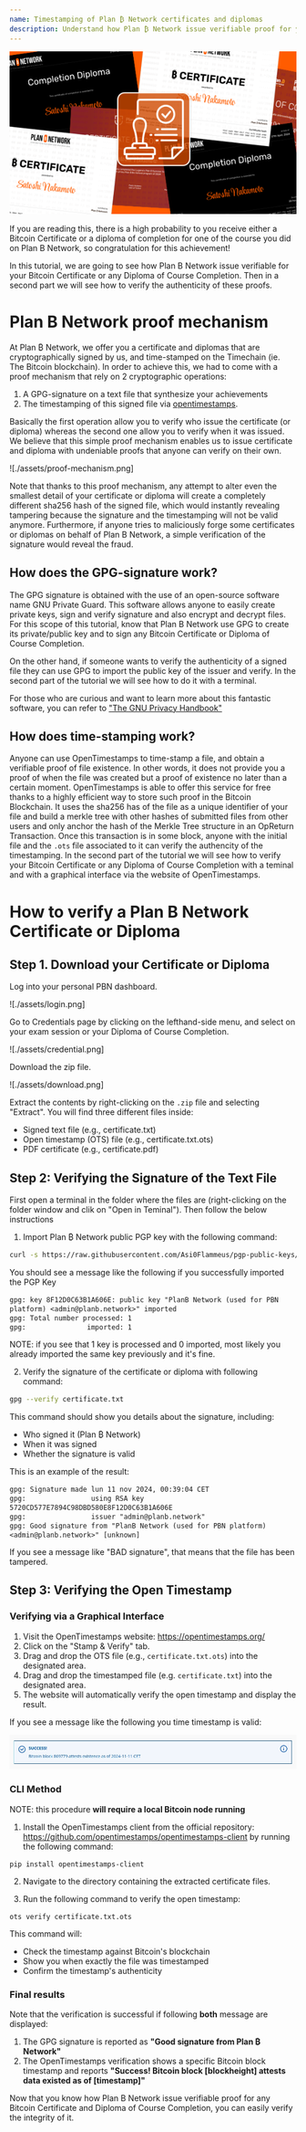 ```yaml
---
name: Timestamping of Plan ₿ Network certificates and diplomas
description: Understand how Plan ₿ Network issue verifiable proof for your certificate and diplomas
---
```


![cover](assets/cover.webp)

If you are reading this, there is a high probability to you receive either a Bitcoin Certificate or a diploma of completion for one of the course you did on Plan B Network, so congratulation for this achievement!

In this tutorial, we are going to see how Plan B Network issue verifiable for
your Bitcoin Certificate or any Diploma of Course Completion. Then in a second part we will see how to verify the authenticity of these proofs.

# Plan B Network proof mechanism

At Plan ₿ Network, we offer you a certificate and diplomas that are cryptographically signed by us, and time-stamped on the Timechain (ie. The Bitcoin blockchain). In order to achieve this, we had to come with a proof mechanism that rely on 2 cryptographic operations:

1. A GPG-signature on a text file that synthesize your achievements
2. The timestamping of this signed file via [opentimestamps](https://opentimestamps.org/).

Basically the first operation allow you to verify who issue the certificate (or diploma) whereas the second one allow you to verify when it was issued.
We believe that this simple proof mechanism enables us to issue certificate and diploma with undeniable proofs that anyone can verify on their own.

![./assets/proof-mechanism.png]

Note that thanks to this proof mechanism, any attempt to alter even the smallest detail of your certificate or diploma will create a completely different sha256 hash of the signed file, which would instantly revealing tampering because the signature and the timestamping will not be valid anymore. Furthermore, if anyone tries to maliciously forge some certificates or diplomas on behalf of Plan B Network, a simple verification of the signature would reveal the fraud.

## How does the GPG-signature work?

The GPG signature is obtained with the use of an open-source software name GNU Private Guard. This software allows anyone to easily create private keys, sign and verify signature and also encrypt and decrypt files. For this scope of this tutorial, know that Plan B Network use GPG to create its private/public key and to sign any Bitcoin Certificate or Diploma of Course Completion.

On the other hand, if someone wants to verify the authenticity of a signed file they can use GPG to import the public key of the issuer and verify. In the second part of the tutorial we will see how to do it with a terminal.

For those who are curious and want to learn more about this fantastic software, you can refer to ["The GNU Privacy Handbook"](https://www.gnupg.org/gph/en/manual/x135.html)

## How does time-stamping work?

Anyone can use OpenTimestamps to time-stamp a file, and obtain a verifiable proof of file existence. In other words, it does not provide you a proof of when the file was created but a proof of existence no later than a certain moment.
OpenTimestamps is able to offer this service for free thanks to a highly efficient way to store such proof in the Bitcoin Blockchain. It uses the sha256 has of the file as a unique identifier of your file and build a merkle tree with other hashes of submitted files from other users and only anchor the hash of the Merkle Tree structure in an OpReturn Transaction.
Once this transaction is in some block, anyone with the initial file and the `.ots` file associated to it can verify the authencity of the timestamping. In the second part of the tutorial we will see how to verify your Bitcoin Certificate or any Diploma of Course Completion with a teminal and with a graphical interface via the website of OpenTimestamps.

# How to verify a Plan B Network Certificate or Diploma

## Step 1. Download your Certificate or Diploma

Log into your personal PBN dashboard.

![./assets/login.png]

Go to Credentials page by clicking on the lefthand-side menu, and select on your exam session or your Diploma of Course Completion.

![./assets/credential.png]

Download the zip file.

![./assets/download.png]

Extract the contents by right-clicking on the `.zip` file and selecting "Extract". You will find three different files inside:

- Signed text file (e.g., certificate.txt)
- Open timestamp (OTS) file (e.g., certificate.txt.ots)
- PDF certificate (e.g., certificate.pdf)

## Step 2: Verifying the Signature of the Text File

First open a terminal in the folder where the files are (right-clicking on the folder window and clik on "Open in Teminal"). Then follow the below instructions

1. Import Plan ₿ Network public PGP key with the following command:

```bash
curl -s https://raw.githubusercontent.com/Asi0Flammeus/pgp-public-keys/master/planb-network-pk.asc | gpg --import
```

You should see a message like the following if you successfully imported the PGP Key

```
gpg: key 8F12D0C63B1A606E: public key "PlanB Network (used for PBN platform) <admin@planb.network>" imported
gpg: Total number processed: 1
gpg:               imported: 1
```

NOTE: if you see that 1 key is processed and 0 imported, most likely you already imported the same key previously and it's fine.

2. Verify the signature of the certificate or diploma with following command:

```bash
gpg --verify certificate.txt
```

This command should show you details about the signature, including:

- Who signed it (Plan ₿ Network)
- When it was signed
- Whether the signature is valid

This is an example of the result:

```
gpg: Signature made lun 11 nov 2024, 00:39:04 CET
gpg:                using RSA key 5720CD577E7894C98DBD580E8F12D0C63B1A606E
gpg:                issuer "admin@planb.network"
gpg: Good signature from "PlanB Network (used for PBN platform) <admin@planb.network>" [unknown]
```

If you see a message like "BAD signature", that means that the file has been tampered.

## Step 3: Verifying the Open Timestamp

### Verifying via a Graphical Interface

1. Visit the OpenTimestamps website: https://opentimestamps.org/
2. Click on the "Stamp & Verify" tab.
3. Drag and drop the OTS file (e.g., `certificate.txt.ots`) into the designated area.
4. Drag and drop the timestamped file (e.g. `certificate.txt`) into the designated area.
5. The website will automatically verify the open timestamp and display the result.

If you see a message like the following you time timestamp is valid:

![cover](assets/opentimestamp_wegui_verified.webp)

### CLI Method

NOTE: this procedure **will require a local Bitcoin node running**

1. Install the OpenTimestamps client from the official repository: https://github.com/opentimestamps/opentimestamps-client by running the following command:

```
pip install opentimestamps-client
```

2. Navigate to the directory containing the extracted certificate files.

3. Run the following command to verify the open timestamp:

```
ots verify certificate.txt.ots
```

This command will:

- Check the timestamp against Bitcoin's blockchain
- Show you when exactly the file was timestamped
- Confirm the timestamp's authenticity

### Final results

Note that the verification is successful if following **both** message are displayed:

1. The GPG signature is reported as **"Good signature from Plan ₿ Network"**
2. The OpenTimestamps verification shows a specific Bitcoin block timestamp and reports **"Success! Bitcoin block [blockheight] attests data existed as of [timestamp]"**

Now that you know how Plan B Network issue verifiable proof for any Bitcoin Certificate and Diploma of Course Completion, you can easily verify the integrity of it.
